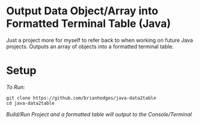 # Output Data Object/Array into Formatted Terminal Table (Java)
Just a project more for myself to refer back to when working on future Java projects. Outputs an array of objects into a formatted terminal table.

# Setup
*To Run:*
  ```
  git clone https://github.com/brianhodges/java-data2table
  cd java-data2table
  ```
*Build/Run Project and a formatted table will output to the Console/Terminal* 
